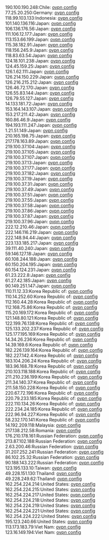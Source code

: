 190.100.190.248:Chile: [ovpn config](vpn/190_100_190_248.ovpn)  
77.25.20.250:Germany: [ovpn config](vpn/77_25_20_250.ovpn)  
118.99.103.133:Indonesia: [ovpn config](vpn/118_99_103_133.ovpn)  
101.140.136.116:Japan: [ovpn config](vpn/101_140_136_116.ovpn)  
106.136.176.56:Japan: [ovpn config](vpn/106_136_176_56.ovpn)  
111.106.12.177:Japan: [ovpn config](vpn/111_106_12_177.ovpn)  
113.153.66.199:Japan: [ovpn config](vpn/113_153_66_199.ovpn)  
115.38.182.91:Japan: [ovpn config](vpn/115_38_182_91.ovpn)  
118.156.245.9:Japan: [ovpn config](vpn/118_156_245_9.ovpn)  
118.83.63.54:Japan: [ovpn config](vpn/118_83_63_54.ovpn)  
124.18.101.238:Japan: [ovpn config](vpn/124_18_101_238.ovpn)  
124.45.159.25:Japan: [ovpn config](vpn/124_45_159_25.ovpn)  
126.1.62.111:Japan: [ovpn config](vpn/126_1_62_111.ovpn)  
126.214.150.229:Japan: [ovpn config](vpn/126_214_150_229.ovpn)  
126.216.215.212:Japan: [ovpn config](vpn/126_216_215_212.ovpn)  
126.46.72.170:Japan: [ovpn config](vpn/126_46_72_170.ovpn)  
126.55.83.144:Japan: [ovpn config](vpn/126_55_83_144.ovpn)  
126.79.55.127:Japan: [ovpn config](vpn/126_79_55_127.ovpn)  
14.133.181.72:Japan: [ovpn config](vpn/14_133_181_72.ovpn)  
153.164.143.107:Japan: [ovpn config](vpn/153_164_143_107.ovpn)  
153.217.211.42:Japan: [ovpn config](vpn/153_217_211_42.ovpn)  
160.86.46.9:Japan: [ovpn config](vpn/160_86_46_9.ovpn)  
194.193.111.247:Japan: [ovpn config](vpn/194_193_111_247.ovpn)  
1.21.51.149:Japan: [ovpn config](vpn/1_21_51_149.ovpn)  
210.165.198.75:Japan: [ovpn config](vpn/210_165_198_75.ovpn)  
217.178.163.89:Japan: [ovpn config](vpn/217_178_163_89.ovpn)  
219.100.37.104:Japan: [ovpn config](vpn/219_100_37_104.ovpn)  
219.100.37.105:Japan: [ovpn config](vpn/219_100_37_105.ovpn)  
219.100.37.107:Japan: [ovpn config](vpn/219_100_37_107.ovpn)  
219.100.37.13:Japan: [ovpn config](vpn/219_100_37_13.ovpn)  
219.100.37.177:Japan: [ovpn config](vpn/219_100_37_177.ovpn)  
219.100.37.182:Japan: [ovpn config](vpn/219_100_37_182.ovpn)  
219.100.37.19:Japan: [ovpn config](vpn/219_100_37_19.ovpn)  
219.100.37.31:Japan: [ovpn config](vpn/219_100_37_31.ovpn)  
219.100.37.49:Japan: [ovpn config](vpn/219_100_37_49.ovpn)  
219.100.37.51:Japan: [ovpn config](vpn/219_100_37_51.ovpn)  
219.100.37.55:Japan: [ovpn config](vpn/219_100_37_55.ovpn)  
219.100.37.58:Japan: [ovpn config](vpn/219_100_37_58.ovpn)  
219.100.37.86:Japan: [ovpn config](vpn/219_100_37_86.ovpn)  
219.100.37.87:Japan: [ovpn config](vpn/219_100_37_87.ovpn)  
219.100.37.96:Japan: [ovpn config](vpn/219_100_37_96.ovpn)  
222.12.210.46:Japan: [ovpn config](vpn/222_12_210_46.ovpn)  
222.146.116.219:Japan: [ovpn config](vpn/222_146_116_219.ovpn)  
222.148.94.44:Japan: [ovpn config](vpn/222_148_94_44.ovpn)  
223.133.185.217:Japan: [ovpn config](vpn/223_133_185_217.ovpn)  
39.111.40.240:Japan: [ovpn config](vpn/39_111_40_240.ovpn)  
59.146.127.18:Japan: [ovpn config](vpn/59_146_127_18.ovpn)  
60.108.244.188:Japan: [ovpn config](vpn/60_108_244_188.ovpn)  
60.150.204.195:Japan: [ovpn config](vpn/60_150_204_195.ovpn)  
60.154.124.231:Japan: [ovpn config](vpn/60_154_124_231.ovpn)  
61.23.222.8:Japan: [ovpn config](vpn/61_23_222_8.ovpn)  
61.27.42.185:Japan: [ovpn config](vpn/61_27_42_185.ovpn)  
90.149.251.147:Japan: [ovpn config](vpn/90_149_251_147.ovpn)  
110.11.12.33:Korea Republic of: [ovpn config](vpn/110_11_12_33.ovpn)  
110.14.252.60:Korea Republic of: [ovpn config](vpn/110_14_252_60.ovpn)  
112.160.44.28:Korea Republic of: [ovpn config](vpn/112_160_44_28.ovpn)  
112.168.75.86:Korea Republic of: [ovpn config](vpn/112_168_75_86.ovpn)  
115.20.169.172:Korea Republic of: [ovpn config](vpn/115_20_169_172.ovpn)  
121.148.80.121:Korea Republic of: [ovpn config](vpn/121_148_80_121.ovpn)  
122.199.76.138:Korea Republic of: [ovpn config](vpn/122_199_76_138.ovpn)  
125.133.202.237:Korea Republic of: [ovpn config](vpn/125_133_202_237.ovpn)  
125.177.195.169:Korea Republic of: [ovpn config](vpn/125_177_195_169.ovpn)  
14.34.26.236:Korea Republic of: [ovpn config](vpn/14_34_26_236.ovpn)  
14.39.169.6:Korea Republic of: [ovpn config](vpn/14_39_169_6.ovpn)  
182.226.139.164:Korea Republic of: [ovpn config](vpn/182_226_139_164.ovpn)  
182.227.142.4:Korea Republic of: [ovpn config](vpn/182_227_142_4.ovpn)  
183.104.206.24:Korea Republic of: [ovpn config](vpn/183_104_206_24.ovpn)  
183.96.168.78:Korea Republic of: [ovpn config](vpn/183_96_168_78.ovpn)  
210.103.118.188:Korea Republic of: [ovpn config](vpn/210_103_118_188.ovpn)  
211.210.236.199:Korea Republic of: [ovpn config](vpn/211_210_236_199.ovpn)  
211.34.140.37:Korea Republic of: [ovpn config](vpn/211_34_140_37.ovpn)  
211.58.150.228:Korea Republic of: [ovpn config](vpn/211_58_150_228.ovpn)  
220.67.72.196:Korea Republic of: [ovpn config](vpn/220_67_72_196.ovpn)  
220.79.233.185:Korea Republic of: [ovpn config](vpn/220_79_233_185.ovpn)  
222.110.134.26:Korea Republic of: [ovpn config](vpn/222_110_134_26.ovpn)  
222.234.24.185:Korea Republic of: [ovpn config](vpn/222_234_24_185.ovpn)  
222.96.94.227:Korea Republic of: [ovpn config](vpn/222_96_94_227.ovpn)  
58.232.170.141:Korea Republic of: [ovpn config](vpn/58_232_170_141.ovpn)  
14.192.209.118:Malaysia: [ovpn config](vpn/14_192_209_118.ovpn)  
217.138.212.58:Romania: [ovpn config](vpn/217_138_212_58.ovpn)  
176.210.178.161:Russian Federation: [ovpn config](vpn/176_210_178_161.ovpn)  
213.87.102.188:Russian Federation: [ovpn config](vpn/213_87_102_188.ovpn)  
2.63.200.46:Russian Federation: [ovpn config](vpn/2_63_200_46.ovpn)  
31.207.252.241:Russian Federation: [ovpn config](vpn/31_207_252_241.ovpn)  
86.102.25.32:Russian Federation: [ovpn config](vpn/86_102_25_32.ovpn)  
90.188.143.222:Russian Federation: [ovpn config](vpn/90_188_143_222.ovpn)  
123.195.133.10:Taiwan: [ovpn config](vpn/123_195_133_10.ovpn)  
49.228.151.130:Thailand: [ovpn config](vpn/49_228_151_130.ovpn)  
49.228.249.62:Thailand: [ovpn config](vpn/49_228_249_62.ovpn)  
162.254.224.214:United States: [ovpn config](vpn/162_254_224_214.ovpn)  
162.254.224.215:United States: [ovpn config](vpn/162_254_224_215.ovpn)  
162.254.224.217:United States: [ovpn config](vpn/162_254_224_217.ovpn)  
162.254.224.218:United States: [ovpn config](vpn/162_254_224_218.ovpn)  
162.254.224.219:United States: [ovpn config](vpn/162_254_224_219.ovpn)  
162.254.224.221:United States: [ovpn config](vpn/162_254_224_221.ovpn)  
162.254.224.222:United States: [ovpn config](vpn/162_254_224_222.ovpn)  
195.123.240.66:United States: [ovpn config](vpn/195_123_240_66.ovpn)  
113.173.183.79:Viet Nam: [ovpn config](vpn/113_173_183_79.ovpn)  
123.16.149.194:Viet Nam: [ovpn config](vpn/123_16_149_194.ovpn)  
